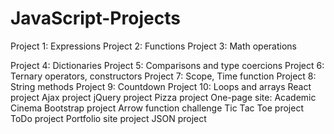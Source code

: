 # JavaScript-Projects

Project 1: Expressions
Project 2: Functions
Project 3: Math operations

Project 4: Dictionaries
Project 5: Comparisons and type coercions
Project 6: Ternary operators, constructors
Project 7: Scope, Time function
Project 8: String methods
Project 9: Countdown
Project 10: Loops and arrays
React project
Ajax project
jQuery project
Pizza project
One-page site: Academic Cinema
Bootstrap project
Arrow function challenge
Tic Tac Toe project
ToDo project
Portfolio site project
JSON project